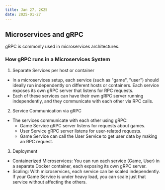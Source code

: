 ```yaml
---
title: Jan 27, 2K25
date: 2025-01-27
---
```


## Microservices and gRPC

gRPC is commonly used in microservices architectures.

### How gRPC runs in a Microservices System

1. Separate Services per host or container
- In a microservices setup, each service (such as "game", "user") should ideally run independently on different hosts or containers. Each service exposes its own gRPC server that listens for RPC requests.
- Each of these services can have their own gRPC server running independently, and they communicate with each other via RPC calls.

2. Service Communication via gRPC
- The services communicate with each other using gRPC:
  - Game Service gRPC server listens for requests about games.
  - User Service gRPC server listens for user-related requests.
  - Game Service can call the User Service to get user data by making an RPC request.

3. Deployment

- Containerized Microservices: You can run each service (Game, User) in a separate Docker container, each exposing its own gRPC server.
- Scaling: With microservices, each service can be scaled independently. If your Game Service is under heavy load, you can scale just that service without affecting the others.